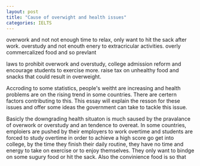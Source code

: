 ```yaml
---
layout: post
title: "Cause of overwight and health issues"
categories: IELTS
---
```


overwork and not not enough time to relax, only want to hit the sack after work.
overstudy and not enouth enery to extracricular activities.
overly commercalized food and so prevlant

laws to prohibit overwork and overstudy, college admission reform and encourage students to exercise more.
raise tax on unhealthy food and snacks that could result in overweight.

Accroding to some statistics, people's weitht are increasing and health problems are on the rising trend in some countries. There are certern factors contributing to this. This essay will explain the resson for these issues and offer some ideas the government can take to tackle this issue.

Basicly the downgrading health situaton is much saused by the pravalance of overwork or overstudy and an tendence to overeat. In some countries, emploiers are pushed by their employers to work overtime and students are forced to study overtime in order to achieve a high score go get into college, by the time they finish their daily routine, they have no time and energy to take on exercise or to enjoy themselves. They only want to bindge on some sugury food or hit the sack. Also the convinience food is so that 